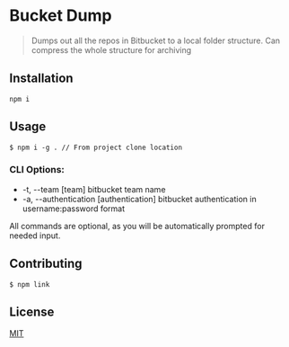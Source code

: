 # Bucket Dump

> Dumps out all the repos in Bitbucket to a local folder structure.
> Can compress the whole structure for archiving

## Installation

```
npm i
```

## Usage

```
$ npm i -g . // From project clone location
```
### CLI Options:

  * -t, --team [team]  bitbucket team name
  * -a, --authentication [authentication]  bitbucket authentication in username:password format

All commands are optional, as you will be automatically prompted for needed input.

## Contributing

```
$ npm link
```

## License

[MIT](https://github.com/vuejs/vue-cli/blob/dev/LICENSE)